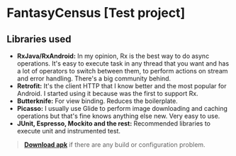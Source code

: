 # FantasyCensus [Test project]

## Libraries used

- **RxJava/RxAndroid:** In my opinion, Rx is the best way to do async operations. It's easy to execute task in any thread that you want and has a lot of operators to switch between them, to perform actions on stream and error handling. There's a big community behind.  
- **Retrofit:** It's the client HTTP that I know better and the most popular for Android. I started using it because was the first to support Rx.
- **Butterknife:** For view binding. Reduces the boilerplate.
- **Picasso:** I usually use Glide to perform image downloading and caching operations but that's fine knows anything else new. Very easy to use.
- **JUnit, Espresso, Mockito and the rest:** Recommended libraries to execute unit and instrumented test.

> [**Download apk**](https://drive.google.com/open?id=1B45tONL_zUVmVyQ1Ldz4hMsIYASgrhHu) if there are any build or configuration problem.
